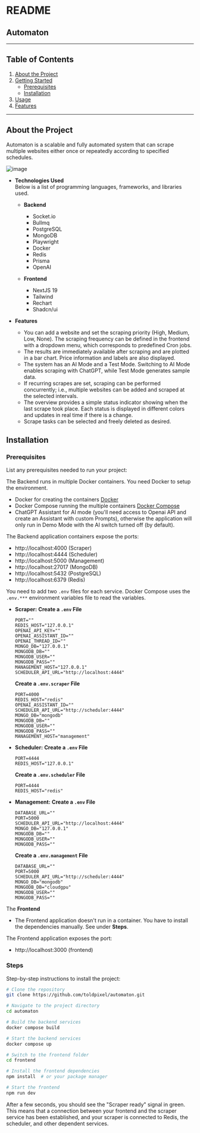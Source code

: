 # README

## Automaton

---

## Table of Contents

1. [About the Project](#about-the-project)
2. [Getting Started](#getting-started)
   - [Prerequisites](#prerequisites)
   - [Installation](#installation)
3. [Usage](#usage)
4. [Features](#features)

---

## About the Project

Automaton is a scalable and fully automated system that can scrape multiple websites either once or repeatedly according to specified schedules.

![image](https://github.com/user-attachments/assets/30b03c25-1b86-4f4a-b2b3-8a60ca6e55d9)

- **Technologies Used**  
  Below is a list of programming languages, frameworks, and libraries used.

  - **Backend**

    - Socket.io
    - Bullmq
    - PostgreSQL
    - MongoDB
    - Playwright
    - Docker
    - Redis
    - Prisma
    - OpenAI

  - **Frontend**
    - NextJS 19
    - Tailwind
    - Rechart
    - Shadcn/ui

- **Features**
  - You can add a website and set the scraping priority (High, Medium, Low, None). The scraping frequency can be defined in the frontend with a dropdown menu, which corresponds to predefined Cron jobs.
  - The results are immediately available after scraping and are plotted in a bar chart. Price information and labels are also displayed.
  - The system has an AI Mode and a Test Mode. Switching to AI Mode enables scraping with ChatGPT, while Test Mode generates sample data.
  - If recurring scrapes are set, scraping can be performed concurrently; i.e., multiple websites can be added and scraped at the selected intervals.
  - The overview provides a simple status indicator showing when the last scrape took place. Each status is displayed in different colors and updates in real time if there is a change.
  - Scrape tasks can be selected and freely deleted as desired.

## Installation

### Prerequisites

List any prerequisites needed to run your project:

The Backend runs in multiple Docker containers. You need Docker to setup the environment.

- Docker for creating the containers [Docker](https://www.docker.com/)
- Docker Compose running the multiple containers [Docker Compose](https://docs.docker.com/compose/)
- ChatGPT Assistant for AI mode (you'll need access to Openai API and create an Assistant with custom Prompts), otherwise the application will only run in Demo Mode with the AI switch turned off (by default).

The Backend application containers expose the ports:

- http://localhost:4000 (Scraper)
- http://localhost:4444 (Scheduler)
- http://localhost:5000 (Management)
- http://localhost:27017 (MongoDB)
- http://localhost:5432 (PostgreSQL)
- http://localhost:6379 (Redis)

You need to add two `.env` files for each service. Docker Compose uses the `.env.***` environment variables file to read the variables.

- **Scraper:**
  **Create a `.env` File**

  ```env
  PORT=""
  REDIS_HOST="127.0.0.1"
  OPENAI_API_KEY=""
  OPENAI_ASSISTANT_ID=""
  OPENAI_THREAD_ID=""
  MONGO_DB="127.0.0.1"
  MONGODB_DB=""
  MONGODB_USER=""
  MONGODB_PASS=""
  MANAGEMENT_HOST="127.0.0.1"
  SCHEDULER_API_URL="http://localhost:4444"
  ```

  **Create a `.env.scraper` File**

  ```env
  PORT=4000
  REDIS_HOST="redis"
  OPENAI_ASSISTANT_ID=""
  SCHEDULER_API_URL="http://scheduler:4444"
  MONGO_DB="mongodb"
  MONGODB_DB=""
  MONGODB_USER=""
  MONGODB_PASS=""
  MANAGEMENT_HOST="management"
  ```

- **Scheduler:**
  **Create a `.env` File**

  ```env
  PORT=4444
  REDIS_HOST="127.0.0.1"
  ```

  **Create a `.env.scheduler` File**

  ```env
  PORT=4444
  REDIS_HOST="redis"
  ```

- **Management:**
  **Create a `.env` File**

  ```env
  DATABASE_URL=""
  PORT=5000
  SCHEDULER_API_URL="http://localhost:4444"
  MONGO_DB="127.0.0.1"
  MONGODB_DB=""
  MONGODB_USER=""
  MONGODB_PASS=""
  ```

  **Create a `.env.management` File**

  ```env
  DATABASE_URL=""
  PORT=5000
  SCHEDULER_API_URL="http://scheduler:4444"
  MONGO_DB="mongodb"
  MONGODB_DB="cloudgpu"
  MONGODB_USER=""
  MONGODB_PASS=""
  ```

The **Frontend**

- The Frontend application doesn't run in a container. You have to install the dependencies manually. See under **Steps**.

The Frontend application exposes the port:

- http://localhost:3000 (frontend)

### Steps

Step-by-step instructions to install the project:

```bash
# Clone the repository
git clone https://github.com/toldpixel/automaton.git

# Navigate to the project directory
cd automaton

# Build the backend services
docker compose build

# Start the backend services
docker compose up

# Switch to the frontend folder
cd frontend

# Install the frontend dependencies
npm install  # or your package manager

# Start the frontend
npm run dev
```

After a few seconds, you should see the "Scraper ready" signal in green. This means that a connection between your frontend and the scraper service has been established, and your scraper is connected to Redis, the scheduler, and other dependent services.
